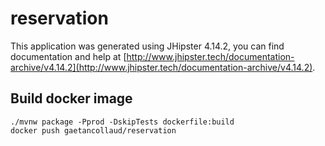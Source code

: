 # reservation
This application was generated using JHipster 4.14.2, you can find documentation and help at [http://www.jhipster.tech/documentation-archive/v4.14.2](http://www.jhipster.tech/documentation-archive/v4.14.2).

## Build docker image

```
./mvnw package -Pprod -DskipTests dockerfile:build
docker push gaetancollaud/reservation
```

